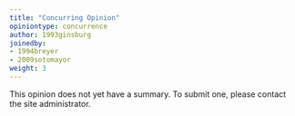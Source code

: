 ```yaml
---
title: "Concurring Opinion"
opiniontype: concurrence
author: 1993ginsburg
joinedby:
- 1994breyer
- 2009sotomayor
weight: 3
---
```

This opinion does not yet have a summary. To submit one, please contact the site administrator.
